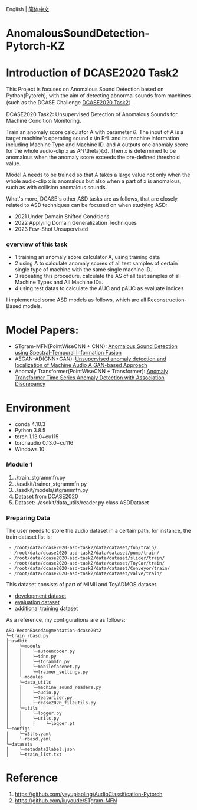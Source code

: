 English | [简体中文](./README_cn.md) 
# AnomalousSoundDetection-Pytorch-KZ

# Introduction of DCASE2020 Task2
This Project is focuses on Anomalous Sound Detection based on Python(Pytorch), with the aim of detecting abnormal sounds from machines (such as the DCASE Challenge [DCASE2020 Task2](https://dcase.community/challenge2020/task-unsupervised-detection-of-anomalous-sounds)）.

DCASE2020 Task2: Unsupervised Detection of Anomalous Sounds for Machine Condition Monitoring.

Train an anomaly score calculator A with parameter $\theta$. The input of A is a target machine's operating sound x \in R^L and its machine information including Machine Type and Machine ID. and A outputs one anomaly score for the whole audio-clip x as A^{\theta}(x).
Then x is determined to be anomalous when the anomaly score exceeds the pre-defined threshold value.

Model A needs to be trained so that A takes a large value not only when the whole audio-clip x is anomalous but also when a part of x is anomalous, such as with collision anomalous sounds.

What's more, DCASE's other ASD tasks are as follows, that are closely related to ASD techniques can be focused on when studying ASD:
- 2021 Under Domain Shifted Conditions
- 2022 Applying Domain Generalization Techniques
- 2023 Few-Shot Unsupervised

### overview of this task
- 1 training an anomaly score calculator A, using training data
- 2 using A to calculate anomaly scores of all test samples of certain single type of machine with the same single machine ID.
- 3 repeating this procedure, calculate the AS of all test samples of all Machine Types and All Machine IDs.
- 4 using test datas to calculate the AUC and pAUC as evaluate indices

I implemented some ASD models as follows, which are all Reconstruction-Based models.
# Model Papers:
 - STgram-MFN(PointWiseCNN + CNN): [Anomalous Sound Detection using Spectral-Temporal Information Fusion](https://arxiv.org/abs/2201.05510)
 - AEGAN-AD(CNN+GAN): [Unsupervised anomaly detection and localization of Machine Audio A GAN-based Approach](https://arxiv.org/abs/2303.17949)
 - Anomaly Transformer(PointWiseCNN + Transformer): [Anomaly Transformer Time Series Anomaly Detection with Association Discrepancy](https://arxiv.org/abs/2110.02642)

# Environment
 - conda 4.10.3
 - Python 3.8.5
 - torch 1.13.0+cu115
 - torchaudio 0.13.0+cu116
 - Windows 10

### Module 1
1. ./train_stgrammfn.py
2. ./asdkit/trainer_stgrammfn.py
3. ./asdkit/models/stgrammfn.py
4. Dataset from DCASE2020
5. Dataset: ./asdkit/data_utils/reader.py class ASDDataset

### Preparing Data
The user needs to store the audio dataset in a certain path, for instance, the train dataset list is:
```commandline
 - /root/data/dcase2020-asd-task2/data/dataset/fun/train/
 - /root/data/dcase2020-asd-task2/data/dataset/pump/train/
 - /root/data/dcase2020-asd-task2/data/dataset/slider/train/
 - /root/data/dcase2020-asd-task2/data/dataset/ToyCar/train/
 - /root/data/dcase2020-asd-task2/data/dataset/Conveyor/train/
 - /root/data/dcase2020-asd-task2/data/dataset/valve/train/
```
This dataset consists of part of MIMII and ToyADMOS dataset.
 - [development dataset](https://zenodo.org/record/3678171)
 - [evaluation dataset](https://zenodo.org/record/3841772)
 - [additional training dataset](https://zenodo.org/record/3727685)

As a reference, my configurationa are as follows:
```
ASD-ReconBasedAugmentation-dcase20t2
└─train_rbasd.py
├─asdkit
│    └─models
│    │    └─autoencoder.py
│    │    └─tdnn.py
│    │    └─stgrammfn.py
│    │    └─mobilefacenet.py
│    │    └─trainer_settings.py
│    └─modules
│    └─data_utils
│    │    └─machine_sound_readers.py
│    │    └─audio.py
│    │    └─featurizer.py
│    │    └─dcase2020_fileutils.py
│    └─utils
│    │    └─logger.py
│    │    └─utils.py
│    │    │    └─logger.pt
└─configs
│    └─v3tfs.yaml
│    └─rbasd.yaml
└─datasets
│    └─metadata2label.json
│    └─train_list.txt
```

# Reference
1. https://github.com/yeyupiaoling/AudioClassification-Pytorch
2. https://github.com/liuyoude/STgram-MFN
